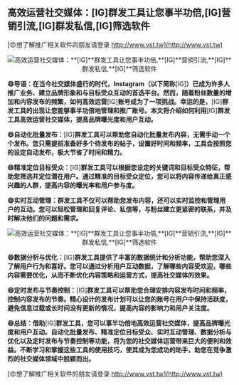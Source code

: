 ## **高效运营社交媒体：**[IG]**群发工具让您事半功倍,**[IG]**营销引流,**[IG]**群发私信,**[IG]**筛选软件**

[😍想了解推广相关软件的朋友请登录 http://www.vst.tw](http://www.vst.tw)

 <center><img src="https://vst.tw/MP4/tuiguang/png/1.png" alt="高效运营社交媒体：**[IG]**群发工具让您事半功倍,**[IG]**营销引流,**[IG]**群发私信,**[IG]**筛选软件"></center>

**😄导语：在当今社交媒体盛行的时代，Instagram（以下简称**[IG]**）已成为许多人推广业务、建立品牌形象和与目标受众互动的首选平台。然而，随着粉丝数量的增加和内容发布的频繁，如何高效运营**[IG]**账号成为了一项挑战。幸运的是，**[IG]**群发工具的出现让您能够事半功倍地管理和推广账号。本文将介绍如何利用**[IG]**群发工具高效运营社交媒体，提高品牌曝光度和用户互动。**

**😄自动化批量发布：**[IG]**群发工具可以帮助您自动化批量发布内容，无需手动一个个发布。您只需提前准备好多个待发布的帖子，设置好时间和频率，工具会按照您的设定自动发布，极大节省了时间和精力。**

**😄精准定位目标受众：**[IG]**群发工具可以根据您设定的关键词和目标受众特征，帮助您筛选并定位潜在用户。通过精准的目标受众定位，您可以将内容传递给真正感兴趣的人群，提高内容的曝光率和用户参与度。**

**😄实时互动管理：群发工具不仅可以帮助您发布内容，还可以实时监控和管理用户的互动。您可以轻松管理和回复评论、私信等，与粉丝建立更紧密的联系，并及时解决他们的问题和需求。**

 <center><img src="https://vst.tw/MP4/tuiguang/png/0.png" alt="高效运营社交媒体：**[IG]**群发工具让您事半功倍,**[IG]**营销引流,**[IG]**群发私信,**[IG]**筛选软件"></center>

**😄数据分析与优化：**[IG]**群发工具提供了丰富的数据统计和分析功能，帮助您深入了解用户行为和喜好。您可以通过分析用户互动数据，了解哪些内容受欢迎，哪些内容需要优化，从而不断优化内容策略和运营方式，提高社交媒体的效果。**

**😄定时发布与节奏控制：**[IG]**群发工具可以帮助您合理安排内容发布时间和频率，控制内容发布的节奏。精心设计的发布计划可以让您的账号在用户中保持活跃度，避免信息过载或长时间没有更新的情况，提高内容的影响力和用户关注度。**

**😄总结：借助**[IG]**群发工具，您可以事半功倍地高效运营社交媒体，提高品牌曝光度和用户互动。自动化批量发布、精准定位目标受众、实时互动管理、数据分析与优化以及定时发布与节奏控制等功能，将为您的社交媒体运营带来巨大的便利和效益。不断学习和掌握这些工具的使用技巧，使其成为您成功的助手，助您在竞争激烈的社交媒体领域中脱颖而出。**

[😍想了解推广相关软件的朋友请登录 http://www.vst.tw](http://www.vst.tw)



